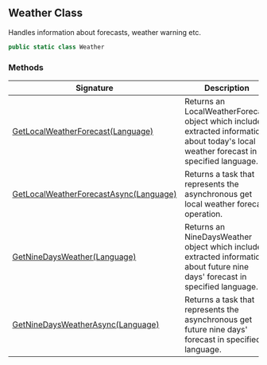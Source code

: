 ## Weather Class

Handles information about forecasts, weather warning etc.

```c#
public static class Weather
```

### Methods

| Signature                                                    | Description                                                  |
| ------------------------------------------------------------ | ------------------------------------------------------------ |
| [GetLocalWeatherForecast(Language)](LibHKOSharp_Weather_GetLocalWeatherForecast) | Returns an LocalWeatherForecast object which includes extracted information about today's local weather forecast in specified language. |
| [GetLocalWeatherForecastAsync(Language)](LibHKOSharp_Weather_GetLocalWeatherForecastAsync) | Returns a task that represents the asynchronous get local weather forecast operation. |
| [GetNineDaysWeather(Language)](LibHKOSharp_Weather_GetNineDaysWeather) | Returns an NineDaysWeather object which includes extracted information about future nine days' forecast in specified language. |
| [GetNineDaysWeatherAsync(Language)](LibHKOSharp_Weather_GetNineDaysWeatherAsync) | Returns a task that represents the asynchronous get future nine days' forecast in specified language. |

